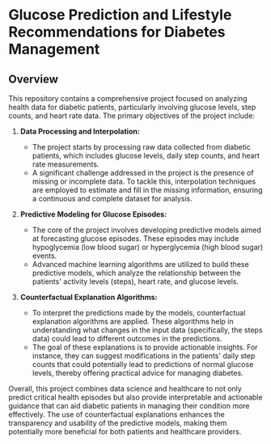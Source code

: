 # Glucose Prediction and Lifestyle Recommendations for Diabetes Management

## Overview

This repository contains a comprehensive project focused on analyzing health data for diabetic patients, particularly involving glucose levels, step counts, and heart rate data. The primary objectives of the project include:

1. **Data Processing and Interpolation:**
   - The project starts by processing raw data collected from diabetic patients, which includes glucose levels, daily step counts, and heart rate measurements.
   - A significant challenge addressed in the project is the presence of missing or incomplete data. To tackle this, interpolation techniques are employed to estimate and fill in the missing information, ensuring a continuous and complete dataset for analysis.

2. **Predictive Modeling for Glucose Episodes:**
   - The core of the project involves developing predictive models aimed at forecasting glucose episodes. These episodes may include hypoglycemia (low blood sugar) or hyperglycemia (high blood sugar) events.
   - Advanced machine learning algorithms are utilized to build these predictive models, which analyze the relationship between the patients' activity levels (steps), heart rate, and glucose levels.

3. **Counterfactual Explanation Algorithms:**
   - To interpret the predictions made by the models, counterfactual explanation algorithms are applied. These algorithms help in understanding what changes in the input data (specifically, the steps data) could lead to different outcomes in the predictions.
   - The goal of these explanations is to provide actionable insights. For instance, they can suggest modifications in the patients' daily step counts that could potentially lead to predictions of normal glucose levels, thereby offering practical advice for managing diabetes.

Overall, this project combines data science and healthcare to not only predict critical health episodes but also provide interpretable and actionable guidance that can aid diabetic patients in managing their condition more effectively. The use of counterfactual explanations enhances the transparency and usability of the predictive models, making them potentially more beneficial for both patients and healthcare providers.